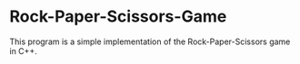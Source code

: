 # Rock-Paper-Scissors-Game
This program is a simple implementation of the Rock-Paper-Scissors game in C++.
